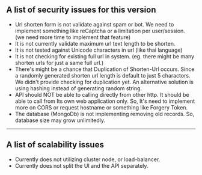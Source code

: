 ## A list of security issues for this version

* Url shorten form is not validate against spam or bot. We need to implement something like reCaptcha or a limitation per user/session. (we need more time to implement that feature)
* It is not currently validate maximum url text length to be shorten.
* It is not tested against Unicode characters in url (like thai language)
* It is not checking for existing full url in system. (eg. there might be many shorten urls for just a same full url.)
* There's might be a chance that Duplication of Shorten-Url occurs. Since a randomly generated shorten url length is default to just 5 charactors. We didn't provide checking for duplication yet. An alternative solution is using hashing instead of generating random string.
* API should NOT be able to calling directly from other http. It should be able to call from Its own web application only. So, It's need to implement more on CORS or request hostname or something like Forgery Token.
* The database (MongoDb) is not implementing removing old records. So, database size may grow unlimitedly.

---

## A list of scalability issues

* Currently does not utilizing cluster node, or load-balancer.
* Currently does not split the UI and the API separately.
